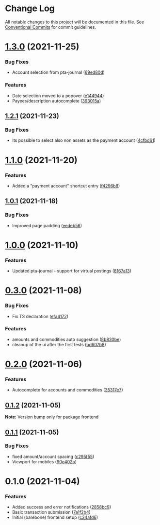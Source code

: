 # Change Log

All notable changes to this project will be documented in this file.
See [Conventional Commits](https://conventionalcommits.org) for commit guidelines.

# [1.3.0](https://github.com/kajyr/diario.blue/compare/v1.2.1...v1.3.0) (2021-11-25)


### Bug Fixes

* Account selection from pta-journal ([69ed80d](https://github.com/kajyr/diario.blue/commit/69ed80d0e115614f3931416438074e907576b730))


### Features

* Date selection moved to a popover ([e144944](https://github.com/kajyr/diario.blue/commit/e14494437389de80705eb04e9e1f3ecd9464cec3))
* Payees/description autocomplete ([393015a](https://github.com/kajyr/diario.blue/commit/393015a50d72d2b25ec6c269d9a8ddb9e72cc85f))





## [1.2.1](https://github.com/kajyr/diario.blue/compare/v1.2.0...v1.2.1) (2021-11-23)


### Bug Fixes

* Its possible to select also non assets as the payment account ([4cfbd61](https://github.com/kajyr/diario.blue/commit/4cfbd61e04bab9b8a2b5bd323bb0bcf20bd16c80))





# [1.1.0](https://github.com/kajyr/diario.blue/compare/v1.0.1...v1.1.0) (2021-11-20)


### Features

* Added a "payment account" shortcut entry ([f4296b8](https://github.com/kajyr/diario.blue/commit/f4296b8a5e2a61e8f499bff4b2d1ac325dd5f157))





## [1.0.1](https://github.com/kajyr/diario.blue/compare/v1.0.0...v1.0.1) (2021-11-18)


### Bug Fixes

* Improved page padding ([eedeb56](https://github.com/kajyr/diario.blue/commit/eedeb56484f2664f540cacd59c5f7f5083597089))





# [1.0.0](https://github.com/kajyr/diario.blue/compare/v0.3.0...v1.0.0) (2021-11-10)


### Features

* Updated pta-journal - support for virtual postings ([8167a13](https://github.com/kajyr/diario.blue/commit/8167a131164ba5835b9ce20264e1181123855e89))





# [0.3.0](https://github.com/kajyr/diario.blue/compare/v0.2.0...v0.3.0) (2021-11-08)


### Bug Fixes

* Fix TS declaration ([efa4172](https://github.com/kajyr/diario.blue/commit/efa417250cdfa2aeb9cdb511ed1c8f7b5ca5f820))


### Features

* amounts and commodities auto suggestion ([8b830be](https://github.com/kajyr/diario.blue/commit/8b830be2835186ce8a348c6eb469ba614852f31e))
* cleanup of the ui after the first tests ([bd607b8](https://github.com/kajyr/diario.blue/commit/bd607b80eaea1badc3c1e8b57f7fd7a8fc15ebf2))





# [0.2.0](https://github.com/kajyr/diario.blue/compare/v0.1.2...v0.2.0) (2021-11-06)


### Features

* Autocomplete for accounts and commodities ([35317e7](https://github.com/kajyr/diario.blue/commit/35317e750a846d68eb9f30b22f1a591deb639cd1))





## [0.1.2](https://github.com/kajyr/diario.blue/compare/v0.1.1...v0.1.2) (2021-11-05)

**Note:** Version bump only for package frontend





## [0.1.1](https://github.com/kajyr/diario.blue/compare/v0.1.0...v0.1.1) (2021-11-05)


### Bug Fixes

* fixed amount/account spacing ([c295f55](https://github.com/kajyr/diario.blue/commit/c295f55b2e726ead643e70b6f45ebd0c5cdde0ce))
* Viewport for mobiles ([90e402b](https://github.com/kajyr/diario.blue/commit/90e402ba705bc50f10cfda9040124954fdcafdb3))





# 0.1.0 (2021-11-04)


### Features

* Added success and error notifications ([2858bc9](https://github.com/kajyr/diario.blue/commit/2858bc999fdc65e2a1cfcab8c8babafc191843df))
* Basic transaction submission ([7a1f2b4](https://github.com/kajyr/diario.blue/commit/7a1f2b4efba3ac2dce9edd8e4fce6041b970cf53))
* Initial (barebone) frontend setup ([c34afd6](https://github.com/kajyr/diario.blue/commit/c34afd6d1f04fddb4494f7a59ab8521c9db867b2))
